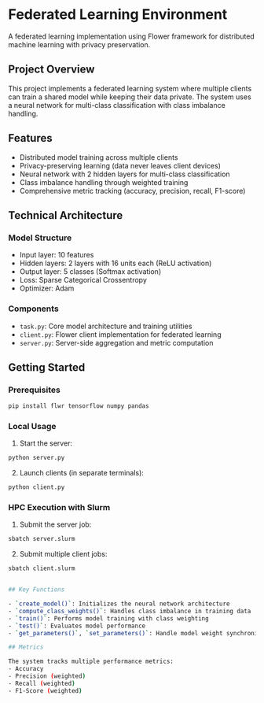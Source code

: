 # Federated Learning Environment

A federated learning implementation using Flower framework for distributed machine learning with privacy preservation.

## Project Overview

This project implements a federated learning system where multiple clients can train a shared model while keeping their data private. The system uses a neural network for multi-class classification with class imbalance handling.

## Features

- Distributed model training across multiple clients
- Privacy-preserving learning (data never leaves client devices)
- Neural network with 2 hidden layers for multi-class classification
- Class imbalance handling through weighted training
- Comprehensive metric tracking (accuracy, precision, recall, F1-score)

## Technical Architecture

### Model Structure
- Input layer: 10 features
- Hidden layers: 2 layers with 16 units each (ReLU activation)
- Output layer: 5 classes (Softmax activation)
- Loss: Sparse Categorical Crossentropy
- Optimizer: Adam

### Components
- `task.py`: Core model architecture and training utilities
- `client.py`: Flower client implementation for federated learning
- `server.py`: Server-side aggregation and metric computation

## Getting Started

### Prerequisites
```bash
pip install flwr tensorflow numpy pandas
```

### Local Usage

1. Start the server:
```bash
python server.py
```

2. Launch clients (in separate terminals):
```bash
python client.py
```
### HPC Execution with Slurm

1. Submit the server job:
```bash
sbatch server.slurm
```

2. Submit multiple client jobs:
```bash
sbatch client.slurm


## Key Functions

- `create_model()`: Initializes the neural network architecture
- `compute_class_weights()`: Handles class imbalance in training data
- `train()`: Performs model training with class weighting
- `test()`: Evaluates model performance
- `get_parameters()`, `set_parameters()`: Handle model weight synchronization

## Metrics

The system tracks multiple performance metrics:
- Accuracy
- Precision (weighted)
- Recall (weighted)
- F1-Score (weighted)

